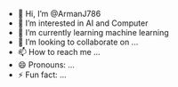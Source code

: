- 👋 Hi, I’m @ArmanJ786
- 👀 I’m interested in AI and Computer
- 🌱 I’m currently learning machine learning 
- 💞️ I’m looking to collaborate on ...
- 📫 How to reach me ...
- 😄 Pronouns: ...
- ⚡ Fun fact: ...

<!---
ArmanJ786/ArmanJ786 is a ✨ special ✨ repository because its `README.md` (this file) appears on your GitHub profile.
You can click the Preview link to take a look at your changes.
--->
